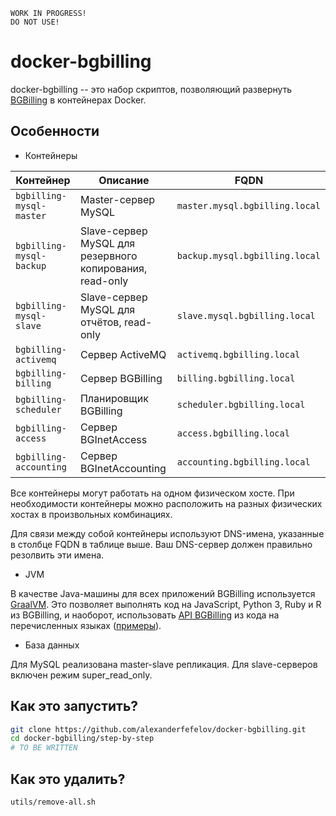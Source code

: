    WORK IN PROGRESS!
    DO NOT USE!

# docker-bgbilling

docker-bgbilling -- это набор скриптов, позволяющий развернуть [BGBilling](https://bgbilling.ru/) в контейнерах Docker.

## Особенности

* Контейнеры

| Контейнер | Описание | FQDN
| --------- | -------- | ----
| `bgbilling-mysql-master` | Master-сервер MySQL | `master.mysql.bgbilling.local` 
| `bgbilling-mysql-backup` | Slave-сервер MySQL для резервного копирования, read-only | `backup.mysql.bgbilling.local`
| `bgbilling-mysql-slave`  | Slave-сервер MySQL для отчётов, read-only | `slave.mysql.bgbilling.local`
| `bgbilling-activemq`     | Сервер ActiveMQ | `activemq.bgbilling.local`
| `bgbilling-billing`      | Сервер BGBilling | `billing.bgbilling.local`
| `bgbilling-scheduler`    | Планировщик BGBilling | `scheduler.bgbilling.local`
| `bgbilling-access`       | Сервер BGInetAccess | `access.bgbilling.local`
| `bgbilling-accounting`   | Сервер BGInetAccounting | `accounting.bgbilling.local`

Все контейнеры могут работать на одном физическом хосте. При необходимости контейнеры можно расположить
на разных физических хостах в произвольных комбинациях.

Для связи между собой контейнеры используют DNS-имена, указанные в столбце FQDN в таблице выше. Ваш DNS-сервер должен
правильно резолвить эти имена.


* JVM

В качестве Java-машины для всех приложений BGBilling используется [GraalVM](https://www.graalvm.org/). Это позволяет
выполнять код на JavaScript, Python 3, Ruby и R из BGBilling, и наоборот, использовать [API BGBilling](https://bgbilling.ru/v7.1/javadoc/index.html)
из кода на перечисленных языках ([примеры](bgbilling/container/polyglot/demo/)).

* База данных

Для MySQL реализована master-slave репликация. Для slave-серверов включен режим super_read_only.

## Как это запустить?

```bash
git clone https://github.com/alexanderfefelov/docker-bgbilling.git
cd docker-bgbilling/step-by-step
# TO BE WRITTEN

```

## Как это удалить?

```bash
utils/remove-all.sh
```
